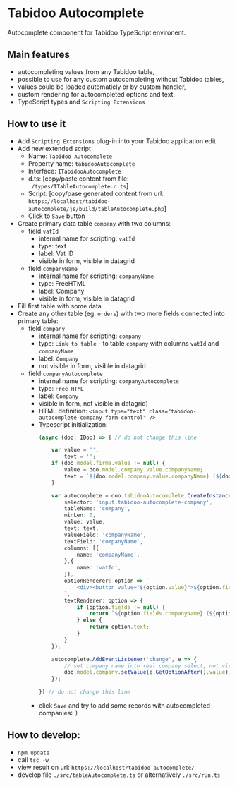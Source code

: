 # Tabidoo Autocomplete
Autocomplete component for Tabidoo TypeScript environent.

## Main features
- autocompleting values from any Tabidoo table,
- possible to use for any custom autocompleting without Tabidoo tables,
- values could be loaded automaticly or by custom handler,
- custom rendering for autocompleted options and text,
- TypeScript types and `Scripting Extensions`

## How to use it
- Add `Scripting Extensions` plug-in into your Tabidoo application edit
- Add new extended script
  - Name: `Tabidoo Autocomplete`
  - Property name: `tabidooAutocomplete`
  - Interface: `ITabidooAutocomplete`
  - d.ts: [copy/paste content from file: `./types/ITableAutocomplete.d.ts`]
  - Script: [copy/pase generated content from url: `https://localhost/tabidoo-autocomplete/js/build/tableAutocomplete.php`]
  - Click to `Save` button
- Create primary data table `company` with two columns:
  - field `vatId`
    - internal name for scripting: `vatId`
    - type: text
    - label: Vat ID
    - visible in form, visible in datagrid
  - field `companyName`
    - internal name for scripting: `companyName`
    - type: FreeHTML
    - label: Company
    - visible in form, visible in datagrid
- Fill first table with some data
- Create any other table (eg. `orders`) with two more fields connected into primary table:
  - field `company`
    - internal name for scripting: `company`
    - type: `Link to table` - to table `company` with columns `vatId` and `companyName`
    - label: `Company`
    - not visible in form, visible in datagrid
  - field `companyAutocomplete`
    - internal name for scripting: `companyAutocomplete`
    - type: `Free HTML`
    - label: `Company`
    - visible in form, not visible in datagrid)
    - HTML definition: `<input type="text" class="tabidoo-autocomplete-company form-control" />`
    - Typescript initialization:
      ```ts
      (async (doo: IDoo) => { // do not change this line
      
          var value = '', 
              text = '';
          if (doo.model.firma.value != null) {
              value = doo.model.company.value.companyName;
              text = `${doo.model.company.value.companyName} (${doo.model.firma.value.vatId})`;
          }
      
          var autocomplete = doo.tabidooAutocomplete.CreateInstance<IDooApiTableCompany>({
              selector: 'input.tabidoo-autocomplete-company',
              tableName: 'company',
              minLen: 0,
              value: value,
              text: text,
              valueField: 'companyName',
              textField: 'companyName',
              columns: [{
                  name: 'companyName',
              },{
                  name: 'vatId',
              }],
              optionRenderer: option => `
                  <div><button value="${option.value}">${option.fields.companyName} (${option.fields.vatId})</button></div>
              `,
              textRenderer: option => {
                  if (option.fields != null) {
                      return `${option.fields.companyName} (${option.fields.vatId})`;
                  } else {
                      return option.text;
                  }
              }
          });
      
          autocomplete.AddEventListener('change', e => {
              // set company name into real company select, not visible in form
              doo.model.company.setValue(e.GetOptionAfter().value);
          });
          
      }) // do not change this line
      ```
    - click `Save` and try to add some records with autocompleted companies:-)

## How to develop:
- `npm update`
- call `tsc -w`
- view result on url: `https://localhost/tabidoo-autocomplete/`
- develop file `./src/tableAutocomplete.ts` or alternatively `./src/run.ts`
